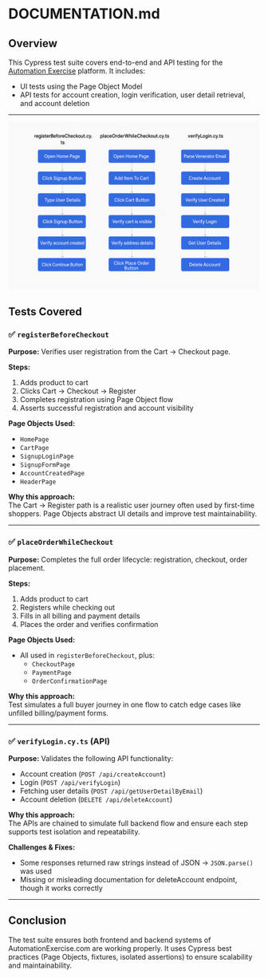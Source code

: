 
# DOCUMENTATION.md

## Overview

This Cypress test suite covers end-to-end and API testing for the [Automation Exercise](https://automationexercise.com) platform. It includes:

- UI tests using the Page Object Model
- API tests for account creation, login verification, user detail retrieval, and account deletion

---
![Flow Chart](images/flowchart.png)

## Tests Covered

### ✅ `registerBeforeCheckout`
**Purpose:** Verifies user registration from the Cart → Checkout page.

**Steps:**  
1. Adds product to cart  
2. Clicks Cart → Checkout → Register  
3. Completes registration using Page Object flow  
4. Asserts successful registration and account visibility

**Page Objects Used:**  
- `HomePage`  
- `CartPage`  
- `SignupLoginPage`  
- `SignupFormPage`  
- `AccountCreatedPage`  
- `HeaderPage`  

**Why this approach:**  
The Cart → Register path is a realistic user journey often used by first-time shoppers. Page Objects abstract UI details and improve test maintainability.

---

### ✅ `placeOrderWhileCheckout`
**Purpose:** Completes the full order lifecycle: registration, checkout, order placement.

**Steps:**  
1. Adds product to cart  
2. Registers while checking out  
3. Fills in all billing and payment details  
4. Places the order and verifies confirmation

**Page Objects Used:**  
- All used in `registerBeforeCheckout`, plus:  
  - `CheckoutPage`  
  - `PaymentPage`  
  - `OrderConfirmationPage`  

**Why this approach:**  
Test simulates a full buyer journey in one flow to catch edge cases like unfilled billing/payment forms.

---

### ✅ `verifyLogin.cy.ts` (API)
**Purpose:** Validates the following API functionality:  
- Account creation (`POST /api/createAccount`)  
- Login (`POST /api/verifyLogin`)  
- Fetching user details (`POST /api/getUserDetailByEmail`)  
- Account deletion (`DELETE /api/deleteAccount`)

**Why this approach:**  
The APIs are chained to simulate full backend flow and ensure each step supports test isolation and repeatability.

**Challenges & Fixes:**  
- Some responses returned raw strings instead of JSON → `JSON.parse()` was used  
- Missing or misleading documentation for deleteAccount endpoint, though it works correctly

---

## Conclusion

The test suite ensures both frontend and backend systems of AutomationExercise.com are working properly. It uses Cypress best practices (Page Objects, fixtures, isolated assertions) to ensure scalability and maintainability.
